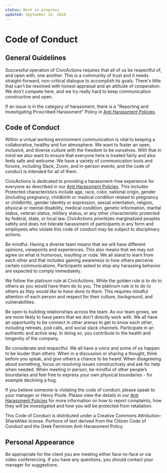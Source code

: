 ```yaml
---
status: Work in progress
updated: September 14, 2018
---
```


# Code of Conduct

## General Guidelines

Successful operation of CivicActions requires that all of us be respectful of, and open with, one another. This is a community of trust and it needs straight-forward, non-critical dialogue to accomplish its goals. There's little that can't be resolved with honest appraisal and an attitude of cooperation. We don't compete here, and we try really hard to keep communication constructive and open.

If an issue is in the category of harassment, there is a "Reporting and Investigating Proscribed Harassment" Policy in [Anti Harassment Policies](anti-harassment-policies.md).

## Code of Conduct

Within a virtual working environment communication is vital to keeping a collaborative, healthy and fun atmosphere. We want to foster an open, inclusive, and diverse culture with the freedom to be ourselves. With that in mind we also want to ensure that everyone here is treated fairly and also feels safe and welcome. We have a variety of communication tools and forums, including Slack, Zoom, and in-person events, and the code of conduct is intended for all of them.

CivicActions is dedicated to providing a harassment-free experience for everyone as described in our [Anti Harassment Policies](anti-harassment-policies.md). This includes Protected characteristics include age, race, color, national origin, gender (including pregnancy, childbirth or medical condition related to pregnancy or childbirth), gender identity or expression, sexual orientation, religion, physical or mental disability, medical condition, genetic information, marital status, veteran status, military status, or any other characteristic protected by federal, state, or local law. CivicActions prioritizes marginalized peoples safety and does not tolerate harassment of participants in any form and employees who violate this code of conduct may be subject to disciplinary actions.

Be mindful. Having a diverse team means that we will have different opinions, viewpoints and experiences. This also means that we may not agree on what is humorous, insulting or rude. We all stand to learn from each other and that includes gaining awareness to how others perceive certain communications. Participants asked to stop any harassing behavior are expected to comply immediately.

We follow the platinum rule at CivicActions. While the golden rule is to do to others as you would have them do to you. The platinum rule is to do to others as *they would like to have done to them*. This requires mindful attention of each person and respect for their culture, background, and vulnerabilities.

Be open to building relationships across the team. As our team grows, we are more likely to have peers that we don't directly work with. We all have an opportunity to be connect in other arenas to get to know each other, including retreats, pod calls, and social slack channels. Participate in an authentic and active way. In doing so, you contribute to the health and longevity of the company.

Be considerate and respectful. We all have a voice and some of us happen to be louder than others. When in a discussion or sharing a thought, think before you speak, and give others a chance to be heard. When disagreeing about something, focus on resolving issues constructively and ask for help when needed. When meeting in person, be mindful of other people’s boundaries and feel free to express your own physical boundaries - for example declining a hug.

If you believe someone is violating the code of conduct, please speak to your manager or Henry Poole. Please view the details in our [Anti Harassment Policies](anti-harassment-policies.md#reporting-and-investigating-proscribed-harassment) for more information on how to report complaints, how they will be investigated and how you will be protected from retaliation.

This Code of Conduct is distributed under a Creative Commons Attribution-ShareAlike license.
Portions of text derived from the Citizen Code of Conduct and the Geek Feminism Anti-Harassment Policy.

## Personal Appearance

Be appropriate for the client you are meeting either face-to-face or via video conferencing. If you have any questions, you should contact your manager for suggestions.
